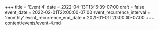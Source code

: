 +++
title = 'Event 4'
date = 2022-04-13T13:16:39-07:00
draft = false
event_date = 2022-02-01T20:00:00-07:00
event_recurrence_interval = 'monthly'
event_recurrence_end_date = 2021-01-01T20:00:00-07:00
+++
content/events/event-4.md
